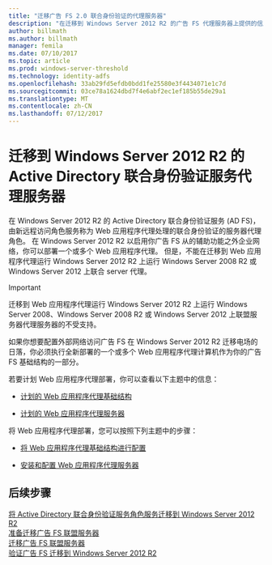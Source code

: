 ```yaml
---
title: "迁移广告 FS 2.0 联合身份验证的代理服务器"
description: "在迁移到 Windows Server 2012 R2 的广告 FS 代理服务器上提供的信息。"
author: billmath
ms.author: billmath
manager: femila
ms.date: 07/10/2017
ms.topic: article
ms.prod: windows-server-threshold
ms.technology: identity-adfs
ms.openlocfilehash: 33ab29fd5efdb0bdd1fe25580e3f4434071e1c7d
ms.sourcegitcommit: 03ce78a1624dbd7f4e6abf2ec1ef185b55de29a1
ms.translationtype: MT
ms.contentlocale: zh-CN
ms.lasthandoff: 07/12/2017
---
```

# <a name="migrate-the-active-directory-federation-services-proxy-server-to-windows-server-2012-r2"></a>迁移到 Windows Server 2012 R2 的 Active Directory 联合身份验证服务代理服务器

在 Windows Server 2012 R2 的 Active Directory 联合身份验证服务 (AD FS)，由新远程访问角色服务称为 Web 应用程序代理处理的联合身份验证的服务器代理角色。 在 Windows Server 2012 R2 以启用你广告 FS 从的辅助功能之外企业网络，你可以部署一个或多个 Web 应用程序代理。 但是，不能在迁移到 Web 应用程序代理运行 Windows Server 2012 R2 上运行 Windows Server 2008 R2 或 Windows Server 2012 上联合 server 代理。  
  
> [!IMPORTANT]
>  迁移到 Web 应用程序代理运行 Windows Server 2012 R2 上运行 Windows Server 2008、Windows Server 2008 R2 或 Windows Server 2012 上联盟服务器代理服务器的不受支持。  
  
如果你想要配置外部网络访问广告 FS 在 Windows Server 2012 R2 迁移电场的日落，你必须执行全新部署的一个或多个 Web 应用程序代理计算机作为你的广告 FS 基础结构的一部分。  
  
若要计划 Web 应用程序代理部署，你可以查看以下主题中的信息：  
  
-   [计划的 Web 应用程序代理基础结构](https://technet.microsoft.com/en-us/library/dn383648.aspx)  
  
-   [计划的 Web 应用程序代理服务器](https://technet.microsoft.com/en-us/library/dn383647.aspx)  
  
 将 Web 应用程序代理部署，您可以按照下列主题中的步骤：  
  
-   [将 Web 应用程序代理基础结构进行配置](https://technet.microsoft.com/en-us/library/dn383644.aspx)  
  
-   [安装和配置 Web 应用程序代理服务器](https://technet.microsoft.com/en-us/library/dn383662.aspx)  
  
## <a name="next-steps"></a>后续步骤
 [将 Active Directory 联合身份验证服务角色服务迁移到 Windows Server 2012 R2](migrate-ad-fs-service-role-to-windows-server-r2.md)   
 [准备迁移广告 FS 联盟服务器](prepare-migrate-ad-fs-server-r2.md)   
 [迁移广告 FS 联盟服务器](migrate-ad-fs-fed-server-r2.md)    
 [验证广告 FS 迁移到 Windows Server 2012 R2](verify-ad-fs-migration.md)


